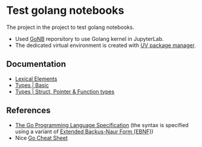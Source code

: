 # Test golang notebooks

The project in the project to test golang notebooks.

- Used [GoNB](https://github.com/janpfeifer/gonb?tab=readme-ov-file#gonb-a-modern-go-kernel-for-jupyter-notebooks) reporsitory to use Golang kernel in JupyterLab.
- The dedicated virtual environment is created with [UV package manager](https://docs.astral.sh/uv/).

## Documentation

- [Lexical Elements](Lexical_elements.ipynb)
- [Types | Basic](Types_basic.ipynb)
- [Types | Struct, Pointer & Function types](Types_struct,pointer,func.ipynb)

## References

- [The Go Programming Language Specification](https://go.dev/ref/spec) (the syntax is specified using a variant of [Extended Backus-Naur Form (EBNF)](https://en.wikipedia.org/wiki/Extended_Backus%E2%80%93Naur_form))
- Nice [Go Cheat Sheet](https://github.com/a8m/golang-cheat-sheet?tab=readme-ov-file#go-cheat-sheet)

